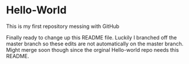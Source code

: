 Hello-World
===========

This is my first repository messing with GitHub

Finally ready to change up this README file. Luckily I branched off the master branch so these edits are not automatically on the master branch. Might merge soon though since the orginal Hello-world repo needs this README. 

